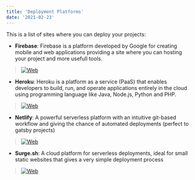 ```yaml
---
title: 'Deployment Platforms'
date: '2021-02-23'
---
```


This is a list of sites where you can deploy your projects:

- **Firebase**: Firebase is a platform developed by Google for creating mobile and web applications providing a site where you can hosting your project and more usefull tools.

> [![Web](https://img.shields.io/badge/-Show%20Web-grey)](https://firebase.google.com/)

- **Heroku**: Heroku is a platform as a service (PaaS) that enables developers to build, run, and operate applications entirely in the cloud using programming language like Java, Node.js, Python and PHP.

> [![Web](https://img.shields.io/badge/-Show%20Web-grey)](https://www.heroku.com/)

- **Netlify**: A powerful serverless platform with an intuitive git-based workflow and giving the chance of automated deployments (perfect to gatsby projects)

> [![Web](https://img.shields.io/badge/-Show%20Web-grey)](https://www.netlify.com/)

- **Surge.sh**: A cloud platform for serverless deployments, ideal for small static websites that gives a very simple deployment process

> [![Web](https://img.shields.io/badge/-Show%20Web-grey)](https://surge.sh/)
